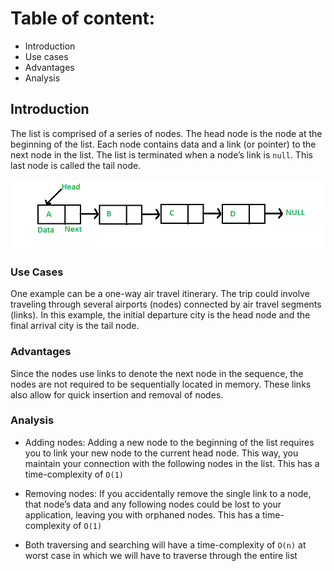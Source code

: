 # Table of content:
 - Introduction
 - Use cases
 - Advantages
 - Analysis

## Introduction

The list is comprised of a series of nodes. 
The head node is the node at the beginning of the list. Each node contains data and a link (or pointer) to the next node in the list. 
The list is terminated when a node’s link is `null`. This last node is called the tail node.

![linked_list](linked_list.png)
### Use Cases
One example can be a one-way air travel itinerary. The trip could involve traveling through several airports (nodes) connected by air travel segments (links). In this example, the initial departure city is the head node and the final arrival city is the tail node.


### Advantages
Since the nodes use links to denote the next node in the sequence, the nodes are not required to be sequentially located in memory.
 These links also allow for quick insertion and removal of nodes.


### Analysis
-  Adding nodes: Adding a new node to the beginning of the list requires you to link your new node to the current head node. This way, you maintain your connection with the following nodes in the list. This has a time-complexity of `O(1)`


- Removing nodes: If you accidentally remove the single link to a node, that node’s data and any following nodes could be lost to your application, leaving you with orphaned nodes. This has a time-complexity of `O(1)`

- Both traversing and searching will have a time-complexity of `O(n)` at worst case in which we will have to traverse through the entire list